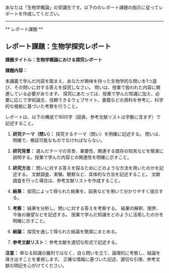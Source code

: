 あなたは「生物学概論」の受講生です。以下ののレポート課題の指示に従ってレポートを作成してください。

---------------------------------------
** レポート課題 **

## レポート課題：生物学探究レポート

**課題タイトル：生物学概論における探究レポート**

**課題内容：**

本講義で学んだ内容を踏まえ、あなたが興味を持った生物学的な問いを1つ選び、その問いに対する答えを探究しなさい。  問いは、授業で扱われた内容に関連している必要があります。  探究にあたっては、授業で学んだ知識に加え、必要に応じて学術論文、信頼できるウェブサイト、書籍などの資料を参考に、科学的な根拠に基づいた考察を行うこと。

レポートは、以下の構成で1600字（図表、参考文献リストは字数に含まず）で記述すること。

1. **研究テーマ（問い）：**  探究するテーマ（問い）を明確に記述する。  問いは、明確で、検証可能なものでなければならない。

2. **研究背景：**  選んだテーマの背景、重要性、関連する既存の知見などを簡潔に説明する。授業で学んだ内容との関連性を明確に示すこと。

3. **研究方法：**  問いに対する答えを探るためにどのような方法を用いたのかを記述する。  文献調査、実験、観察など、具体的な方法を記述すること。  文献調査を行った場合は、参考文献リストを作成すること。

4. **結果：**  探究によって得られた結果を、図表などを用いて分かりやすく提示する。

5. **考察：**  結果を分析し、問いに対する答えを考察する。  結果の解釈、限界、今後の展望などを記述する。  授業で学んだ知識をどのように活用したのかを明確に示すこと。

6. **結論：**  探究を通して得られた結論を簡潔にまとめる。

7. **参考文献リスト：**  参考文献を適切な形式で記述する。


**注意：**  単なる知識の羅列ではなく、自ら問いを立て、論理的に考察し、結論を導き出すことを重視します。  正確な情報に基づいた記述、適切な引用、参考文献の明記を心がけてください。

